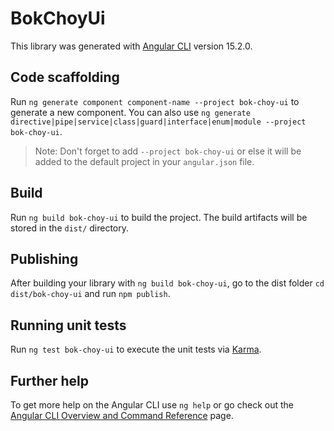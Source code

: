 # BokChoyUi

This library was generated with [Angular CLI](https://github.com/angular/angular-cli) version 15.2.0.

## Code scaffolding

Run `ng generate component component-name --project bok-choy-ui` to generate a new component. You can also use `ng generate directive|pipe|service|class|guard|interface|enum|module --project bok-choy-ui`.
> Note: Don't forget to add `--project bok-choy-ui` or else it will be added to the default project in your `angular.json` file. 

## Build

Run `ng build bok-choy-ui` to build the project. The build artifacts will be stored in the `dist/` directory.

## Publishing

After building your library with `ng build bok-choy-ui`, go to the dist folder `cd dist/bok-choy-ui` and run `npm publish`.

## Running unit tests

Run `ng test bok-choy-ui` to execute the unit tests via [Karma](https://karma-runner.github.io).

## Further help

To get more help on the Angular CLI use `ng help` or go check out the [Angular CLI Overview and Command Reference](https://angular.io/cli) page.

